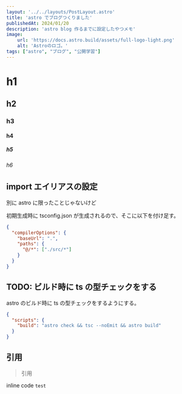 ```yaml
---
layout: '../../layouts/PostLayout.astro'
title: 'astro でブログつくりました'
publishedAt: 2024/01/20
description: 'astro blog 作るまでに設定したやつメモ'
image:
    url: 'https://docs.astro.build/assets/full-logo-light.png'
    alt: 'Astroのロゴ。'
tags: ["astro", "ブログ", "公開学習"]
---
```


# h1
## h2
### h3
#### h4
##### h5
###### h6

## import エイリアスの設定
別に astro に限ったことじゃないけど

初期生成時に tsconfig.json が生成されるので、そこに以下を付け足す。
```json
{
  "compilerOptions": {
    "baseUrl": ".",
    "paths": {
      "@/*": ["./src/*"]
    }
  }
}

```

## TODO: ビルド時に ts の型チェックをする
astro のビルド時に ts の型チェックをするようにする。
```json
{
  "scripts": {
    "build": "astro check && tsc --noEmit && astro build"
  }
}
```

## 引用
> 引用

inline code `test`